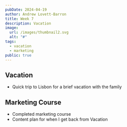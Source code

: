 ```yaml
---
pubDate: 2024-04-19
author: Andrew Lovett-Barron
title: Week 7
description: Vacation
image:
  url: /images/thumbnail2.svg
  alt: "#"
tags:
  - vacation
  - marketing
public: true
---
```


## Vacation

- Quick trip to Lisbon for a brief vacation with the family

## Marketing Course

- Completed marketing course
- Content plan for when I get back from Vacation
